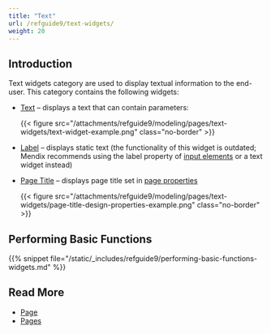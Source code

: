 ```yaml
---
title: "Text"
url: /refguide9/text-widgets/
weight: 20
---
```


## Introduction

Text widgets category are used to display textual information to the end-user. This category contains the following widgets:

* [Text](/refguide9/text/) – displays a text that can contain parameters:

    {{< figure src="/attachments/refguide9/modeling/pages/text-widgets/text-widget-example.png" class="no-border" >}}

* [Label](/refguide9/label/) – displays static text (the functionality of this widget is outdated; Mendix recommends using the label property of [input elements](/refguide9/input-widgets/) or a text widget instead) 
* [Page Title](/refguide9/page-title/) – displays page title set in [page properties](/refguide9/page-properties/#title)

    {{< figure src="/attachments/refguide9/modeling/pages/text-widgets/page-title-design-properties-example.png" class="no-border" >}}

## Performing Basic Functions

{{% snippet file="/static/_includes/refguide9/performing-basic-functions-widgets.md" %}}

## Read More

* [Page](/refguide9/page/)
* [Pages](/refguide9/pages/)
